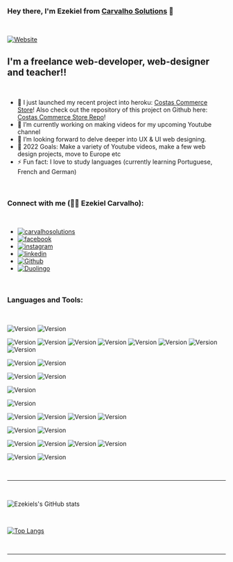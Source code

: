 ### Hey there, I'm Ezekiel from [Carvalho Solutions][website] 👋 

<br />

[![Website](https://img.shields.io/website?label=carvalhosolutions.com&style=for-the-badge&url=https%3A%2F%2Fcarvalhosolutions.com)](https://carvalhosolutions.com)


## I'm a freelance web-developer, web-designer  and teacher!!

<br />

- 🔭 I just launched my recent project into heroku: [Costas Commerce Store][project]! Also check out the repository of this project on Github here: [Costas Commerce Store Repo][project-repo]!
- 🌱 I’m currently working on making videos for my upcoming Youtube channel
- 👯 I’m looking forward to delve deeper into UX & UI web designing.
- 🥅 2022 Goals: Make a variety of Youtube videos, make a few web design projects, move to Europe etc
- ⚡ Fun fact: I love to study languages (currently learning Portuguese, French and German)

<br />

### Connect with me (🧍‍♂️ **Ezekiel Carvalho**):
<br />

- [![carvalhosolutions](https://img.shields.io/badge/Carvalho_Solutions-grey?style=for-the-badge&logo=carvalhosolutions&logoColor=white)](https://carvalhosolutions.com/)
- [![facebook](https://img.shields.io/badge/Facebook-1877F2?style=for-the-badge&logo=facebook&logoColor=white)](https://facebook.com/EzekielCarvalho)
- [![instagram](https://img.shields.io/badge/Instagram-E4405F?style=for-the-badge&logo=instagram&logoColor=white)](https://instagram.com/ezekiel_carvalho)
- [![linkedin](https://img.shields.io/badge/LinkedIn-0077B5?style=for-the-badge&logo=linkedin&logoColor=white)](http://linkedin.com/in/ezekiel-carvalho)
- [![Github](https://img.shields.io/badge/GitHub-grey?style=for-the-badge&logo=github&logoColor=white)](https://github.com/EzekielCarvalho/)
- [![Duolingo](https://img.shields.io/badge/duolingo-darkgreen?style=for-the-badge&logo=duolingo&logoColor=white)](https://www.duolingo.com/Ezekiel-Carvalho)

<br />

### Languages and Tools:
<br />

![Version](https://img.shields.io/badge/Django-092E20?style=for-the-badge&logo=django&logoColor=white)
![Version](https://img.shields.io/badge/React-20232A?style=for-the-badge&logo=react&logoColor=61DAFB)

![Version](https://img.shields.io/badge/Python-14354C?style=for-the-badge&logo=python&logoColor=white)
![Version](https://img.shields.io/badge/HTML5-E34F26?style=for-the-badge&logo=html5&logoColor=white)
![Version](https://img.shields.io/badge/CSS-blue?&style=for-the-badge&logo=css3&logoColor=white)
![Version](https://img.shields.io/badge/JavaScript-F7DF1E?style=for-the-badge&logo=javascript&logoColor=black)
![Version](https://img.shields.io/badge/Node.js-43853D?style=for-the-badge&logo=node.js&logoColor=white)
![Version](https://img.shields.io/badge/Express-323330?style=for-the-badge&logo=express&logoColor=F7DF1E)
![Version](https://img.shields.io/badge/%3C%25EJS-323330?&style=for-the-badge&logo=ejs&logoColor=white)
![Version](https://img.shields.io/badge/Sass-CC6699?style=for-the-badge&logo=sass&logoColor=white)

![Version](https://img.shields.io/badge/Bootstrap-563D7C?style=for-the-badge&logo=bootstrap&logoColor=white)
![Version](https://img.shields.io/badge/JQuery-blue?style=for-the-badge&logo=jquery&logoColor=white)

![Version](https://img.shields.io/badge/Stripe-white?style=for-the-badge&logo=stripe&logoColor=blue)
![Version](https://img.shields.io/badge/Paypal-blue?style=for-the-badge&logo=paypal&logoColor=white)

![Version](https://img.shields.io/badge/git-grey?style=for-the-badge&logo=git&logoColor=orange)


![Version](https://img.shields.io/badge/Visual_Studio_Code-navy?style=for-the-badge&logo=visualstudiocode&logoColor=black)


![Version](https://img.shields.io/badge/MongoDB-4EA94B?style=for-the-badge&logo=mongodb&logoColor=white)
![Version](https://img.shields.io/badge/Mongoose-E4405F?style=for-the-badge&logo=mongoose&logoColor=F7DF1E)
![Version](https://img.shields.io/badge/postgresql-E34F26?style=for-the-badge&logo=postgresql&logoColor=white)
![Version](https://img.shields.io/badge/sqlite-white?style=for-the-badge&logo=sqlite&logoColor=black)

![Version](https://img.shields.io/badge/Adobe_xd-purple?style=for-the-badge&logo=adobexd&logoColor=black)
![Version](https://img.shields.io/badge/figma-grey?style=for-the-badge&logo=figma&logoColor=green)

![Version](https://img.shields.io/badge/adobe_photoshop-323330?style=for-the-badge&logo=adobephotoshop&logoColor=blue)
![Version](https://img.shields.io/badge/adobe_illustrator-grey?style=for-the-badge&logo=adobeillustrator&logoColor=yellow)
![Version](https://img.shields.io/badge/adobe_dreamweaver-green?&style=for-the-badge&logo=adobedreamweaver&logoColor=grey)
![Version](https://img.shields.io/badge/adobe_indesign-grey?style=for-the-badge&logo=adobeindesign&logoColor=darkpink)

![Version](https://img.shields.io/badge/Firebase-E23237?style=for-the-badge&logo=firebase&logoColor=white)
![Version](https://img.shields.io/badge/Heroku-430098?style=for-the-badge&logo=heroku&logoColor=white)

<br />

---

<br />

![Ezekiels's GitHub stats](https://github-readme-stats.vercel.app/api?username=ezekielcarvalho&show_icons=true&theme=radical)

<br />

[![Top Langs](https://github-readme-stats.vercel.app/api/top-langs/?username=ezekielcarvalho&langs_count=8&layout=compact)](https://github.com/ezekielcarvalho/github-readme-stats)

<br />

---

<!--START_SECTION:activity-->




[website]: https://carvalhosolutions.com
[project]: https://costascommerce.herokuapp.com/
[project-repo]: https://github.com/EzekielCarvalho/costas_commerce_store